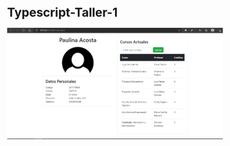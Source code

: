 # Typescript-Taller-1

![Image of Yaktocat](https://github.com/paulinaacosta/Typescript-Taller-1/blob/main/Captura.PNG)
